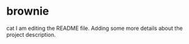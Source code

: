 # brownie
cat
I am editing the README file. Adding some more details about the project description.
